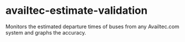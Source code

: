 # availtec-estimate-validation
Monitors the estimated departure times of buses from any Availtec.com system and graphs the accuracy.
